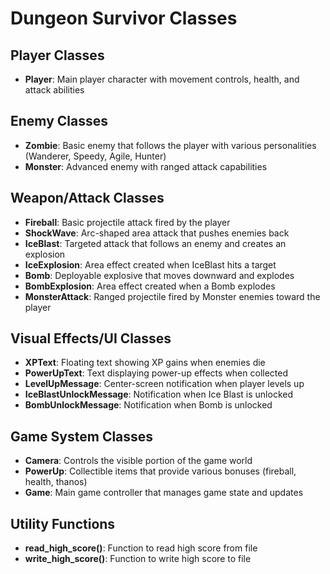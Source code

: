 # Dungeon Survivor Classes

## Player Classes

- **Player**: Main player character with movement controls, health, and attack abilities

## Enemy Classes

- **Zombie**: Basic enemy that follows the player with various personalities (Wanderer, Speedy, Agile, Hunter)
- **Monster**: Advanced enemy with ranged attack capabilities

## Weapon/Attack Classes

- **Fireball**: Basic projectile attack fired by the player
- **ShockWave**: Arc-shaped area attack that pushes enemies back
- **IceBlast**: Targeted attack that follows an enemy and creates an explosion
- **IceExplosion**: Area effect created when IceBlast hits a target
- **Bomb**: Deployable explosive that moves downward and explodes
- **BombExplosion**: Area effect created when a Bomb explodes
- **MonsterAttack**: Ranged projectile fired by Monster enemies toward the player

## Visual Effects/UI Classes

- **XPText**: Floating text showing XP gains when enemies die
- **PowerUpText**: Text displaying power-up effects when collected
- **LevelUpMessage**: Center-screen notification when player levels up
- **IceBlastUnlockMessage**: Notification when Ice Blast is unlocked
- **BombUnlockMessage**: Notification when Bomb is unlocked

## Game System Classes

- **Camera**: Controls the visible portion of the game world
- **PowerUp**: Collectible items that provide various bonuses (fireball, health, thanos)
- **Game**: Main game controller that manages game state and updates

## Utility Functions

- **read_high_score()**: Function to read high score from file
- **write_high_score()**: Function to write high score to file
